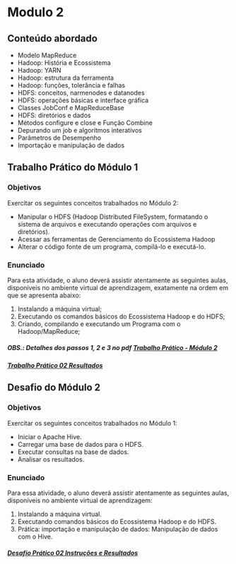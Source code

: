 # Modulo 2  

## Conteúdo abordado
- Modelo MapReduce
- Hadoop: História e Ecossistema 
- Hadoop: YARN
- Hadoop: estrutura da ferramenta
- Hadoop: funções, tolerância e falhas 
- HDFS: conceitos, narmenodes e datanodes 
- HDFS: operações básicas e interface gráfica
- Classes JobConf e MapReduceBase
- HDFS: diretórios e dados
- Métodos configure e close e Função Combine
- Depurando um job e algoritmos interativos
- Parâmetros de Desempenho
- Importação e manipulação de dados
## Trabalho Prático do Módulo 1
### Objetivos
Exercitar os seguintes conceitos trabalhados no Módulo 2:
- Manipular o HDFS (Hadoop Distributed FileSystem, formatando o sistema de arquivos e executando operações com arquivos e diretórios).
- Acessar as ferramentas de Gerenciamento do Ecossistema Hadoop
- Alterar o código fonte de um programa, compilá-lo e executá-lo.

### Enunciado
Para esta atividade, o aluno deverá assistir atentamente as seguintes aulas, disponíveis no ambiente virtual de aprendizagem, exatamente na ordem em que se apresenta abaixo:

1. Instalando a máquina virtual;
2. Executando os comandos básicos do Ecossistema Hadoop e do HDFS;
3. Criando, compilando e executando um Programa com o Hadoop/MapReduce;

##### OBS.: Detalhes dos passos 1, 2 e 3 no pdf [Trabalho Prático - Módulo 2](https://github.com/Collumbus/Bootcamp-Analista-de-Dados-IGTI/blob/master/Modulo-02/)
##### [Trabalho Prático 02 Resultados]()


## Desafio do Módulo 2
### Objetivos
Exercitar os seguintes conceitos trabalhados no Módulo 1:
- Iniciar o Apache Hive.
- Carregar uma base de dados para o HDFS.
- Executar consultas na base de dados.
- Analisar os resultados.

### Enunciado
Para essa atividade, o aluno deverá assistir atentamente as seguintes aulas, disponíveis no ambiente virtual de aprendizagem:

1. Instalando a máquina virtual.
2. Executando comandos básicos do Ecossistema Hadoop e do HDFS.
3. Prática: importação e manipulação de dados: Manipulação de dados com o Hive.

##### [Desafio Prático 02 Instruções e Resultados]()